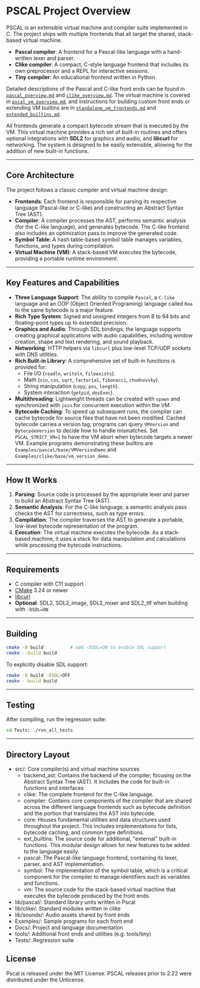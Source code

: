# PSCAL Project Overview

PSCAL is an extensible virtual machine and compiler suite implemented in C. The project ships with multiple frontends that all target the shared, stack-based virtual machine:

* **Pascal compiler**: A frontend for a Pascal-like language with a hand-written lexer and parser.
* **Clike compiler**: A compact, C-style language frontend that includes its own preprocessor and a REPL for interactive sessions.
* **Tiny compiler**: An educational frontend written in Python.

Detailed descriptions of the Pascal and C-like front ends can be found in
[`pascal_overview.md`](pascal_overview.md) and
[`clike_overview.md`](clike_overview.md). The virtual machine is covered in
[`pscal_vm_overview.md`](pscal_vm_overview.md), and instructions for building
custom front ends or extending VM builtins are in
[`standalone_vm_frontends.md`](standalone_vm_frontends.md) and
[`extended_builtins.md`](extended_builtins.md).

All frontends generate a compact bytecode stream that is executed by the VM. This virtual machine provides a rich set of built-in routines and offers optional integrations with **SDL2** for graphics and audio, and **libcurl** for networking. The system is designed to be easily extensible, allowing for the addition of new built-in functions.

---

## Core Architecture

The project follows a classic compiler and virtual machine design:

* **Frontends**: Each frontend is responsible for parsing its respective language (Pascal-like or C-like) and constructing an Abstract Syntax Tree (AST).
* **Compiler**: A compiler processes the AST, performs semantic analysis (for the C-like language), and generates bytecode. The C-like frontend also includes an optimization pass to improve the generated code.
* **Symbol Table**: A hash table-based symbol table manages variables, functions, and types during compilation.
* **Virtual Machine (VM)**: A stack-based VM executes the bytecode, providing a portable runtime environment.

---

## Key Features and Capabilities

* **Three Language Support**: The ability to compile  `Pascal`, a `C-like` language and an OOP (Object Oriented Programing) language called `Rea` to the same bytecode is a major feature.
* **Rich Type System**: Signed and unsigned integers from 8 to 64 bits and floating-point types up to extended precision.
* **Graphics and Audio**: Through SDL bindings, the language supports creating graphical applications with audio capabilities, including window creation, shape and text rendering, and sound playback.
* **Networking**: HTTP helpers via `libcurl` plus low-level TCP/UDP sockets with DNS utilities.
* **Rich Built-in Library**: A comprehensive set of built-in functions is provided for:
    * File I/O (`readln`, `writeln`, `fileexists`).
    * Math (`sin`, `cos`, `sqrt`, `factorial`, `fibonacci`, `chudnovsky`).
    * String manipulation (`copy`, `pos`, `length`).
    * System interaction (`getpid`, `dosExec`).
* **Multithreading**: Lightweight threads can be created with `spawn` and synchronized with `join` for concurrent execution within the VM.
* **Bytecode Caching**: To speed up subsequent runs, the compiler can cache bytecode for source files that have not been modified. Cached bytecode carries a version tag; programs can query `VMVersion` and `BytecodeVersion` to decide how to handle mismatches. Set `PSCAL_STRICT_VM=1` to have the VM abort when bytecode targets a newer VM.
  Example programs demonstrating these builtins are `Examples/pascal/base/VMVersionDemo`
  and `Examples/clike/base/vm_version_demo`.

---

## How It Works

1.  **Parsing**: Source code is processed by the appropriate lexer and parser to build an Abstract Syntax Tree (AST).
2.  **Semantic Analysis**: For the C-like language, a semantic analysis pass checks the AST for correctness, such as type errors.
3.  **Compilation**: The compiler traverses the AST to generate a portable, low-level bytecode representation of the program.
4.  **Execution**: The virtual machine executes the bytecode. As a stack-based machine, it uses a stack for data manipulation and calculations while processing the bytecode instructions.

---

## Requirements

* C compiler with C11 support
* [CMake](https://cmake.org/) 3.24 or newer
* [libcurl](https://curl.se/libcurl/)
* **Optional**: SDL2, SDL2\_image, SDL2\_mixer and SDL2\_ttf when building with `-DSDL=ON`

---

## Building

```sh
cmake -B build          # add -DSDL=ON to enable SDL support
cmake --build build
```

To explicitly disable SDL support:

```sh
cmake -B build -DSDL=OFF
cmake --build build
```

---

## Testing

After compiling, run the regression suite:

```sh
cd Tests; ./run_all_tests
```

---

## Directory Layout

* src/: Core compiler(s) and virtual machine sources
    * backend_ast: Contains the backend of the compiler, focusing on the Abstract Syntax Tree (AST). It includes the code for built-in functions and interfaces
    * clike: The complete frontend for the C-like language.
    * compiler: Contains core components of the compiler that are shared across the different language frontends such as bytecode definition and the portion that translates the AST into bytecode.
    * core: Houses fundamental utilities and data structures used throughout the project. This includes implementations for lists, bytecode caching, and common type definitions.
    * ext_builtins: The source code for additional, "external" built-in functions. This modular design allows for new features to be added to the language easily.
    * pascal: The Pascal-like language frontend, containing its lexer, parser, and AST implementation.
    * symbol: The implementation of the symbol table, which is a critical component for the compiler to manage identifiers such as variables and functions.
    * vm: The source code for the stack-based virtual machine that executes the bytecode produced by the front ends.
* lib/pascal/: Standard library units written in Pscal
* lib/clike/: Standard modules written in clike
* lib/sounds/: Audio assets shared by front ends
* Examples/: Sample programs for each front end
* Docs/: Project and language documentation
* tools/: Additional front ends and utilities (e.g. tools/tiny)
* Tests/: Regression suite

## License
Pscal is released under the MIT License. PSCAL releases prior to 2.22 were distributed
under the Unlicense.

